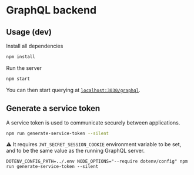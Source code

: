 # GraphQL backend

## Usage (dev)

Install all dependencies

```sh
npm install
```

Run the server

```sh
npm start
```

You can then start querying at [`localhost:3030/graphql`](http://localhost:3030/graphql).

## Generate a service token

A service token is used to communicate securely between applications.

```bash
npm run generate-service-token --silent
```

:warning: It requires `JWT_SECRET_SESSION_COOKIE` environment variable to be set, and to be the same value as the running GraphQL server.

```
DOTENV_CONFIG_PATH=../.env NODE_OPTIONS="--require dotenv/config" npm run generate-service-token --silent
```
